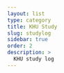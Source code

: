 ```yaml
---
layout: list
type: category
title: KHU Study
slug: studylog
sidebar: true
order: 2
description: >
  KHU study log
---
```

